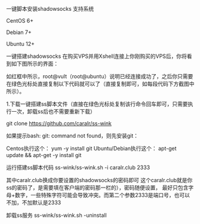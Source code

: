 一键脚本安装shadowsocks
支持系统

CentOS 6+

Debian 7+

Ubuntu 12+

一键搭建shadowsocks
在购买VPS并用Xshell连接上你刚购买的VPS后，你将看到如下图所示的界面：

如红框中所示，root@vult（root@ubuntu）说明已经连接成功了，之后你只需要在绿色光标处直接复制以下代码就可以了（直接复制即可，如每段代码下方截图中所示）。

1.下载一键搭建ss脚本文件（直接在绿色光标处复制该行命令回车即可，只需要执行一次，卸载ss后也不需要重新下载）


git clone https://github.com/caralr/ss-wink

如果提示bash: git: command not found，则先安装git：


Centos执行这个： yum -y install git
Ubuntu/Debian执行这个： apt-get update && apt-get -y install git

运行搭建ss脚本代码
ss-wink/ss-wink.sh -i caralr.club 2333

其中caralr.club换成你要设置的shadowsocks的密码即可 
这个caralr.club就是你ss的密码了，是需要填在客户端的密码那一栏的），密码随便设置，
最好只包含字母+数字，一些特殊字符可能会导致冲突。而第二个参数2333是端口号，也可以不加，不加默认是2333

卸载ss服务
ss-wink/ss-wink.sh -uninstall

